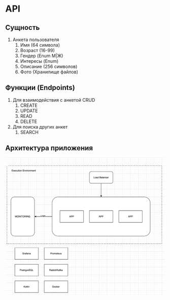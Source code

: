 # API

## Сущность

1. Анкета пользователя
   1. Имя (64 символа)
   2. Возраст (16-99)
   3. Гендер (Enum М|Ж)
   4. Интересы (Enum)
   5. Описание (256 символов)
   6. Фото (Хранилище файлов)

## Функции (Endpoints)

1. Для взаимодействия с анкетой CRUD
    1. CREATE
    2. UPDATE
    3. READ
    4. DELETE
2. Для поиска других анкет
   1. SEARCH

## Архитектура приложения
![Архитектура](./docs/img/architecture.png)
